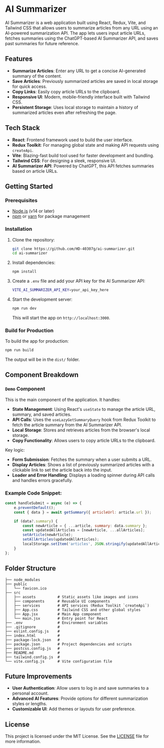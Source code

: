 
# AI Summarizer

AI Summarizer is a web application built using React, Redux, Vite, and Tailwind CSS that allows users to summarize articles from any URL using an AI-powered summarization API. The app lets users input article URLs, fetches summaries using the ChatGPT-based AI Summarizer API, and saves past summaries for future reference.

## Features

- **Summarize Articles**: Enter any URL to get a concise AI-generated summary of the content.
- **Save Articles**: Previously summarized articles are saved in local storage for quick access.
- **Copy Links**: Easily copy article URLs to the clipboard.
- **Responsive UI**: Modern, mobile-friendly interface built with Tailwind CSS.
- **Persistent Storage**: Uses local storage to maintain a history of summarized articles even after refreshing the page.

## Tech Stack

- **React**: Frontend framework used to build the user interface.
- **Redux Toolkit**: For managing global state and making API requests using `createApi`.
- **Vite**: Blazing-fast build tool used for faster development and bundling.
- **Tailwind CSS**: For designing a sleek, responsive UI.
- **AI Summarizer API**: Powered by ChatGPT, this API fetches summaries based on article URLs.

## Getting Started

### Prerequisites

- [Node.js](https://nodejs.org/) (v14 or later)
- [npm](https://www.npmjs.com/) or [yarn](https://yarnpkg.com/) for package management

### Installation

1. Clone the repository:

   ```bash
   git clone https://github.com/HD-40307g/ai-summarizer.git
   cd ai-summarizer
   ```

2. Install dependencies:

   ```bash
   npm install
   ```

3. Create a `.env` file and add your API key for the AI Summarizer API:

   ```bash
   VITE_AI_SUMMARIZER_API_KEY=your_api_key_here
   ```

4. Start the development server:

   ```bash
   npm run dev
   ```

   This will start the app on `http://localhost:3000`.

### Build for Production

To build the app for production:

```bash
npm run build
```

The output will be in the `dist/` folder.

## Component Breakdown

### `Demo` Component

This is the main component of the application. It handles:

- **State Management**: Using React's `useState` to manage the article URL, summary, and saved articles.
- **API Calls**: Uses the `useLazyGetSummaryQuery` hook from Redux Toolkit to fetch the article summary from the AI Summarizer API.
- **Local Storage**: Stores and retrieves articles from the browser's local storage.
- **Copy Functionality**: Allows users to copy article URLs to the clipboard.

Key logic:

- **Form Submission**: Fetches the summary when a user submits a URL.
- **Display Articles**: Shows a list of previously summarized articles with a clickable link to set the article back into the input.
- **Loader and Error Handling**: Displays a loading spinner during API calls and handles errors gracefully.

### Example Code Snippet:

```javascript
const handleSubmit = async (e) => {
    e.preventDefault();
    const { data } = await getSummary({ articleUrl: article.url });

    if (data?.summary) {
        const newArticle = { ...article, summary: data.summary };
        const updatedAllArticles = [newArticle, ...allArticles];
        setArticle(newArticle);
        setAllArticles(updatedAllArticles);
        localStorage.setItem('articles', JSON.stringify(updatedAllArticles));
    }
};
```

## Folder Structure

```
├── node_modules
├── public
│   └── favicon.ico
├── src
│   ├── assets          # Static assets like images and icons
│   ├── components      # Reusable UI components
│   ├── services        # API services (Redux Toolkit `createApi`)
│   ├── App.css         # Tailwind CSS and other global styles
│   ├── App.jsx         # Main App component
│   └── main.jsx        # Entry point for React
├── .env                # Environment variables
├── .gitignore          #
├── eslint.config.js    #
├── index.html          #
├── package-lock.json   #
├── package.json        # Project dependencies and scripts
├── postcss.config.js   #
├── README.md           #
├── tailwind.config.js  #
└── vite.config.js      # Vite configuration file
```

## Future Improvements

- **User Authentication**: Allow users to log in and save summaries to a personal account.
- **Advanced AI Features**: Provide options for different summarization styles or lengths.
- **Customizable UI**: Add themes or layouts for user preference.

## License

This project is licensed under the MIT License. See the [LICENSE](LICENSE) file for more information.
